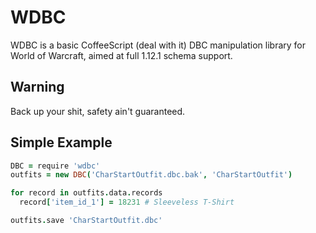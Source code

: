 # WDBC

WDBC is a basic CoffeeScript (deal with it) DBC manipulation library for World of Warcraft, aimed at full 1.12.1 schema support.

## Warning
Back up your shit, safety ain't guaranteed.

## Simple Example
```coffeescript
DBC = require 'wdbc'
outfits = new DBC('CharStartOutfit.dbc.bak', 'CharStartOutfit')

for record in outfits.data.records
  record['item_id_1'] = 18231 # Sleeveless T-Shirt

outfits.save 'CharStartOutfit.dbc'
```
